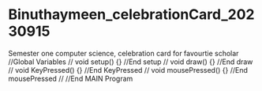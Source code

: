 # Binuthaymeen_celebrationCard_20230915
Semester one computer science, celebration card for favourtie scholar
//Global Variables
//
void setup() {} //End setup 
// 
void draw() {} //End draw 
// 
void KeyPressed() {} //End KeyPressed 
// 
void mousePressed() {} //End mousePressed
// 
//End MAIN Program